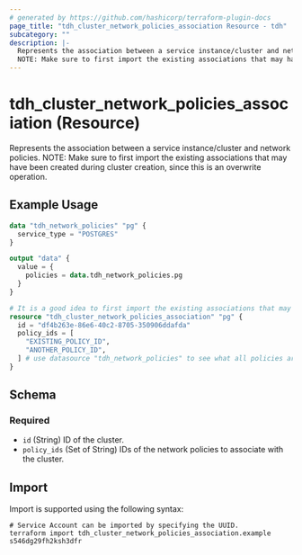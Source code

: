 ```yaml
---
# generated by https://github.com/hashicorp/terraform-plugin-docs
page_title: "tdh_cluster_network_policies_association Resource - tdh"
subcategory: ""
description: |-
  Represents the association between a service instance/cluster and network policies.
  NOTE: Make sure to first import the existing associations that may have been created during cluster creation, since this is an overwrite operation.
---
```


# tdh_cluster_network_policies_association (Resource)

Represents the association between a service instance/cluster and network policies.
NOTE: Make sure to first import the existing associations that may have been created during cluster creation, since this is an overwrite operation.

## Example Usage

```terraform
data "tdh_network_policies" "pg" {
  service_type = "POSTGRES"
}

output "data" {
  value = {
    policies = data.tdh_network_policies.pg
  }
}

# It is a good idea to first import the existing associations that may have been created during cluster creation.
resource "tdh_cluster_network_policies_association" "pg" {
  id = "df4b263e-86e6-40c2-8705-350906ddafda"
  policy_ids = [
    "EXISTING_POLICY_ID",
    "ANOTHER_POLICY_ID",
  ] # use datasource "tdh_network_policies" to see what all policies are available
}
```

<!-- schema generated by tfplugindocs -->
## Schema

### Required

- `id` (String) ID of the cluster.
- `policy_ids` (Set of String) IDs of the network policies to associate with the cluster.

## Import

Import is supported using the following syntax:

```shell
# Service Account can be imported by specifying the UUID.
terraform import tdh_cluster_network_policies_association.example s546dg29fh2ksh3dfr
```
